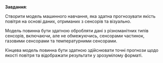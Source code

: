 **Завдання**:

Створити модель машинного навчання, яка здатна прогнозувати якість повітря на основі даних, отриманих з сенсорів та візуально. 

Модель повинна бути здатною обробляти дані з різноманітних типів сенсорів, включаючи, але не обмежуючись, сенсорами частинок, газовими сенсорами та температурними сенсорами. 

Кінцева модель повинна бути здатною здійснювати точні прогнози щодо якості повітря та відображати результати у зрозумілому форматі.